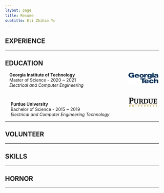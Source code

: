 ```yaml
---
layout: page
title: Resume
subtitle: Eli Zhihao Yu
---
```


## EXPERIENCE

---

## EDUCATION

<img src="/img/resume/gatech.gif" class = "lazyload" style="vertical-align:top; width:20%; float:right;">

&emsp;**Georgia Institute of Technology**
<br/>
&emsp;Master of Science - 2020 ~ 2021
<br/>
&emsp;*Electrical and Computer Engineering*

<br/>

<img src="/img/resume/purdue.png" class = "lazyload" style="vertical-align:top; width:20%; float:right;">

&emsp;
**Purdue University**
<br/>
&emsp;
Bachelor of Science - 2015 ~ 2019
<br/>
&emsp;
*Electrical and Computer Engineering Technology*

---

## VOLUNTEER

---

## SKILLS

---

## HORNOR

---